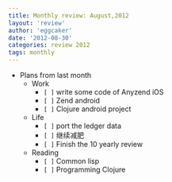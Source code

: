 ```yaml
---
title: Monthly review: August,2012 
layout: 'review'
author: 'eggcaker'
date: '2012-08-30'
categories: review 2012
tags: monthly
---
```



  * Plans from last month 
    * Work 
      * `[ ]` write some code of Anyzend iOS 
      * `[ ]` Zend android 
      * `[ ]` Clojure android project 
    * Life 
      * `[ ]` port the ledger data 
      * `[ ]` 继续减肥 
      * `[ ]` Finish the 10 yearly review 
    * Reading 
      * `[ ]` Common lisp 
      * `[ ]` Programming Clojure 

